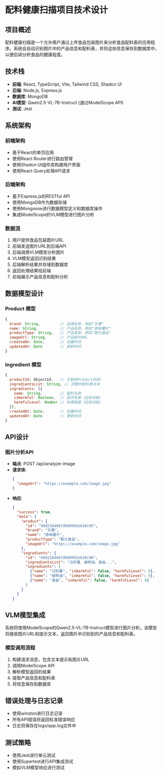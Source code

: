 # 配料健康扫描项目技术设计

## 项目概述
配料健康扫描是一个允许用户通过上传食品包装图片来分析食品配料表的应用程序。系统会自动识别图片中的产品信息和配料表，并将这些信息保存到数据库中，以便后续分析食品的健康程度。

## 技术栈
- **前端**: React, TypeScript, Vite, Tailwind CSS, Shadcn UI
- **后端**: Node.js, Express.js
- **数据库**: MongoDB
- **AI模型**: Qwen2.5-VL-7B-Instruct (通过ModelScope API)
- **测试**: Jest

## 系统架构

### 前端架构
- 基于React的单页应用
- 使用React Router进行路由管理
- 使用Shadcn UI组件库构建用户界面
- 使用React Query处理API请求

### 后端架构
- 基于Express.js的RESTful API
- 使用MongoDB作为数据存储
- 使用Mongoose进行数据模型定义和数据库操作
- 集成ModelScope的VLM模型进行图片分析

### 数据流
1. 用户提供食品包装图片URL
2. 前端发送图片URL到后端API
3. 后端调用VLM模型分析图片
4. VLM模型返回识别结果
5. 后端解析结果并存储到数据库
6. 返回处理结果给前端
7. 前端展示产品信息和配料分析

## 数据模型设计

### Product 模型
```javascript
{
  brand: String,         // 品牌名称，例如"乐事"
  name: String,          // 产品名称，例如"原味薯片"
  productType: String,   // 产品类型，例如"膨化食品"
  imageUrl: String,      // 产品图片URL
  createdAt: Date,       // 创建时间
  updatedAt: Date        // 更新时间
}
```

### Ingredient 模型
```javascript
{
  productId: ObjectId,   // 关联到Product的ID
  ingredientsList: String, // 完整的配料表文本
  ingredients: [{
    name: String,        // 配料名称
    isHarmful: Boolean,  // 是否有害（后续功能）
    harmfulLevel: Number // 有害程度（后续功能）
  }],
  createdAt: Date,       // 创建时间
  updatedAt: Date        // 更新时间
}
```

## API设计

### 图片分析API
- **端点**: POST /api/analyze-image
- **请求体**:
  ```json
  {
    "imageUrl": "https://example.com/image.jpg"
  }
  ```
- **响应**:
  ```json
  {
    "success": true,
    "data": {
      "product": {
        "id": "60d21b4667d0d8992e610c85",
        "brand": "乐事",
        "name": "原味薯片",
        "productType": "膨化食品",
        "imageUrl": "https://example.com/image.jpg"
      },
      "ingredients": {
        "id": "60d21b4667d0d8992e610c86",
        "ingredientsList": "马铃薯、植物油、食盐...",
        "ingredients": [
          {"name": "马铃薯", "isHarmful": false, "harmfulLevel": 0},
          {"name": "植物油", "isHarmful": false, "harmfulLevel": 0},
          {"name": "食盐", "isHarmful": false, "harmfulLevel": 0}
        ]
      }
    }
  }
  ```

## VLM模型集成
系统将使用ModelScope的Qwen2.5-VL-7B-Instruct模型进行图片分析。该模型将接收图片URL和提示文本，返回图片中识别到的产品信息和配料表。

### 模型调用流程
1. 构建请求消息，包含文本提示和图片URL
2. 调用ModelScope API
3. 解析模型返回的结果
4. 提取产品信息和配料表
5. 将信息保存到数据库

## 错误处理与日志记录
- 使用winston进行日志记录
- 所有API错误将返回标准错误响应
- 日志将保存在logs/app.log文件中

## 测试策略
- 使用Jest进行单元测试
- 使用Supertest进行API集成测试
- 模拟VLM模型响应进行测试 